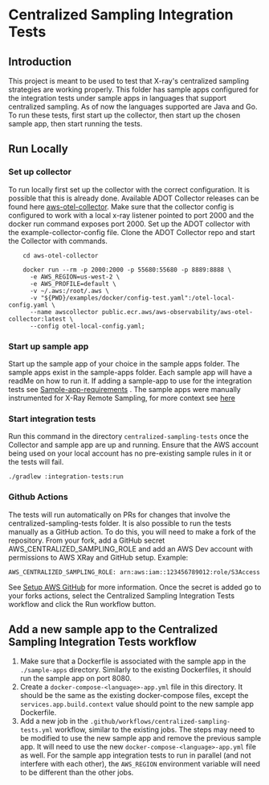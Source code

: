 # Centralized Sampling Integration Tests

## Introduction

This project is meant to be used to test that X-ray's centralized sampling strategies
are working properly. This folder has sample apps configured for the integration tests
under sample apps in languages that support centralized sampling. As of now the languages
supported are Java and Go. To run these tests, first start up the collector, then
start up the chosen sample app, then start running the tests.

## Run Locally

### Set up collector
To run locally first set up the collector with the correct configuration.
It is possible that this is already done. Available ADOT Collector releases can be found here
[aws-otel-collector](https://github.com/aws-observability/aws-otel-collector/releases).
Make sure that the collector config is configured to work with a local x-ray listener pointed
to port 2000 and the docker run command exposes port 2000. Set up the ADOT collector with the 
example-collector-config file. Clone the ADOT Collector repo and start the Collector with commands.
```shell
    cd aws-otel-collector
```
```shell
    docker run --rm -p 2000:2000 -p 55680:55680 -p 8889:8888 \
      -e AWS_REGION=us-west-2 \
      -e AWS_PROFILE=default \
      -v ~/.aws:/root/.aws \
      -v "${PWD}/examples/docker/config-test.yaml":/otel-local-config.yaml \
      --name awscollector public.ecr.aws/aws-observability/aws-otel-collector:latest \
      --config otel-local-config.yaml;
```

### Start up sample app
Start up the sample app of your choice in the sample apps folder. The sample apps exist in the sample-apps folder. 
Each sample app will have a readMe on how to run it. If adding a sample-app to use for the integration tests see
[Sample-app-requirements](https://docs.google.com/document/d/1nu6XwYKe8h3EZ6upCQqf83hI9gQ-yg5WXlxHRjJ7BCg/edit?usp=sharing)
. The sample apps were manually instrumented for X-Ray Remote Sampling, for more context see
[here](https://aws-otel.github.io/docs/getting-started/java-sdk/trace-auto-instr#using-x-ray-remote-sampling)

### Start integration tests
Run this command in the  directory `centralized-sampling-tests` once the Collector 
and sample app are up and running. Ensure that the AWS account being used on your local account has no 
pre-existing sample rules in it or the tests will fail.
```shell
./gradlew :integration-tests:run
```

### Github Actions
The tests will run automatically on PRs for changes that involve the centralized-sampling-tests folder.
It is also possible to run the tests manually as a GitHub action. To do this, you will need to make a fork
of the repository. From your fork, add a GitHub secret AWS_CENTRALIZED_SAMPLING_ROLE and add an AWS Dev
account with permissions to AWS XRay and GitHub setup. 
Example: 
```shell
AWS_CENTRALIZED_SAMPLING_ROLE: arn:aws:iam::123456789012:role/S3Access
```
See [Setup AWS GitHub](https://docs.github.com/en/actions/deployment/security-hardening-your-deployments/configuring-openid-connect-in-amazon-web-services)
for more information. Once the secret is added go to your forks actions, select the Centralized Sampling Integration Tests workflow and
click the Run workflow button.

## Add a new sample app to the Centralized Sampling Integration Tests workflow

1. Make sure that a Dockerfile is associated with the sample app in the `./sample-apps` directory. Similarly to the existing Dockerfiles, it should run the sample app on port 8080.
2. Create a `docker-compose-<language>-app.yml` file in this directory. It should be the same as the existing docker-compose files, except the `services.app.build.context` value should point to the new sample app Dockerfile.
3. Add a new job in the `.github/workflows/centralized-sampling-tests.yml` workflow, similar to the existing jobs. The steps may need to be modified to use the new sample app and remove the previous sample app. It will need to use the new `docker-compose-<language>-app.yml` file as well. For the sample app integration tests to run in parallel (and not interfere with each other), the `AWS_REGION` environment variable will need to be different than the other jobs.
